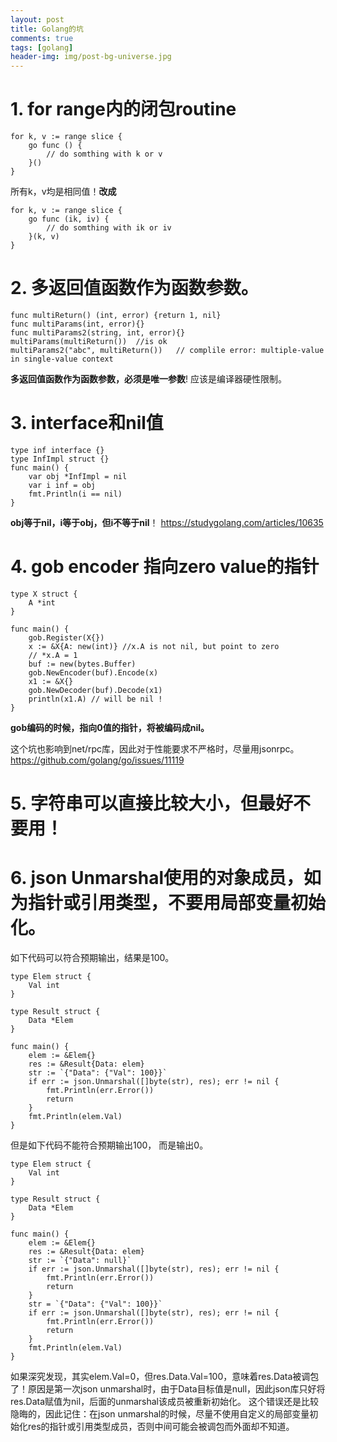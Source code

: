 ```yaml
---
layout: post
title: Golang的坑
comments: true
tags: [golang]
header-img: img/post-bg-universe.jpg
---
```


# 1. for range内的闭包routine
```
for k, v := range slice {
    go func () {
        // do somthing with k or v
    }()
}
```
所有k，v均是相同值！**改成**
```
for k, v := range slice {
    go func (ik, iv) {
        // do somthing with ik or iv
    }(k, v)
}
```
# 2. 多返回值函数作为函数参数。
```
func multiReturn() (int, error) {return 1, nil}
func multiParams(int, error){}
func multiParams2(string, int, error){}
multiParams(multiReturn())  //is ok
multiParams2("abc", multiReturn())   // complile error: multiple-value in single-value context
```
**多返回值函数作为函数参数，必须是唯一参数**! 应该是编译器硬性限制。

# 3. interface和nil值
```
type inf interface {}
type InfImpl struct {}
func main() {
    var obj *InfImpl = nil
    var i inf = obj
    fmt.Println(i == nil)
}
```
**obj等于nil，i等于obj，但i不等于nil**！
https://studygolang.com/articles/10635

# 4. gob encoder 指向zero value的指针
```
type X struct {
    A *int
}

func main() {
    gob.Register(X{})
    x := &X{A: new(int)} //x.A is not nil, but point to zero
    // *x.A = 1
    buf := new(bytes.Buffer)
    gob.NewEncoder(buf).Encode(x)
    x1 := &X{}
    gob.NewDecoder(buf).Decode(x1)
    println(x1.A) // will be nil !
}
```

**gob编码的时候，指向0值的指针，将被编码成nil。**

这个坑也影响到net/rpc库，因此对于性能要求不严格时，尽量用jsonrpc。
https://github.com/golang/go/issues/11119

# 5. 字符串可以直接比较大小，但最好不要用！


# 6. json Unmarshal使用的对象成员，如为指针或引用类型，不要用局部变量初始化。

如下代码可以符合预期输出，结果是100。

```
type Elem struct {
    Val int
}

type Result struct {
    Data *Elem
}

func main() {
    elem := &Elem{}
    res := &Result{Data: elem}
    str := `{"Data": {"Val": 100}}`
    if err := json.Unmarshal([]byte(str), res); err != nil {
        fmt.Println(err.Error())
        return
    }
    fmt.Println(elem.Val)
}
```

但是如下代码不能符合预期输出100， 而是输出0。
```
type Elem struct {
    Val int
}

type Result struct {
    Data *Elem
}

func main() {
    elem := &Elem{}
    res := &Result{Data: elem}
    str := `{"Data": null}`
    if err := json.Unmarshal([]byte(str), res); err != nil {
        fmt.Println(err.Error())
        return
    }
    str = `{"Data": {"Val": 100}}`
    if err := json.Unmarshal([]byte(str), res); err != nil {
        fmt.Println(err.Error())
        return
    }
    fmt.Println(elem.Val)
}
```
如果深究发现，其实elem.Val=0，但res.Data.Val=100，意味着res.Data被调包了！原因是第一次json unmarshal时，由于Data目标值是null，因此json库只好将res.Data赋值为nil，后面的unmarshal该成员被重新初始化。
这个错误还是比较隐晦的，因此记住：在json unmarshal的时候，尽量不使用自定义的局部变量初始化res的指针或引用类型成员，否则中间可能会被调包而外面却不知道。
